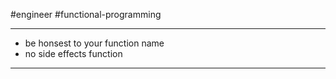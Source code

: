 #engineer #functional-programming

---

- be honsest to your function name
- no side effects function

---

